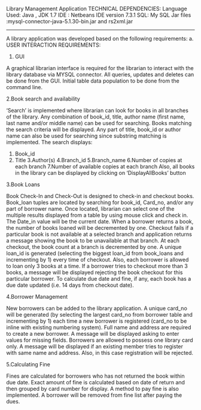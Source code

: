 Library Management Application
TECHNICAL DEPENDENCIES:
Language Used: Java , JDK 1.7
IDE : Netbeans IDE version 7.3.1
SQL: My SQL
Jar files :mysql-connector-java-5.1.30-bin.jar and rs2xml.jar

****************************************************************************

A library application was developed based on the following requirements:
a. USER INTERACTION REQUIREMENTS:

1. GUI

A graphical librarian interface is required for the librarian to interact with the
library database via MYSQL connector. All queries, updates and deletes can
be done from the GUI. Initial table data population to be done from the
command line.

2.Book search and availability

‘Search’ is implemented where librarian can look for books in all branches of
the library. Any combination of book_id, title, author name (first name, last
name and/or middle name) can be used for searching. Books matching the
search criteria will be displayed.
Any part of title, book_id or author name can also be used for searching since
substring matching is implemented. The search displays:
1. Book_id
2. Title
3.Author(s)
4.Branch_id
5.Branch_name
6.Number of copies at each branch
7.Number of available copies at each branch
Also, all books in the library can be displayed by clicking on
‘DisplayAllBooks’ button

3.Book Loans

Book Check-In and Check-Out is designed to check-in and checkout books.
Book_loan tuples are located by searching for book_id, Card_no, and/or any
part of borrower name. Once located, librarian can select one of the multiple
results displayed from a table by using mouse click and check in. The Date_in
value will be the current date. When a borrower returns a book, the number of books loaned will be
decremented by one.
Checkout fails if a particular book is not available at a selected branch and
application returns a message showing the book to be unavailable at that
branch. At each checkout, the book count at a branch is decremented by one.
A unique loan_id is generated (selecting the biggest loan_id from book_loans
and incrementing by 1) every time of checkout.
Also, each borrower is allowed to loan only 3 books at a time. If a borrower
tries to checkout more than 3 books, a message will be displayed rejecting the
book checkout for this particular borrower.
To calculate due date and fine, if any, each book has a due date updated (i.e.
14 days from checkout date).

4.Borrower Management

New borrowers can be added to the library application. A unique card_no will
be generated (by selecting the largest card_no from borrower table and
incrementing by 1) each time a new borrower is registered (card_no to be
inline with existing numbering system).
Full name and address are required to create a new borrower. A message will
be displayed asking to enter values for missing fields. Borrowers are allowed
to possess one library card only. A message will be displayed if an existing
member tries to register with same name and address. Also, in this case
registration will be rejected.

5.Calculating Fine

Fines are calculated for borrowers who has not returned the book within due
date. Exact amount of fine is calculated based on date of return and then
grouped by card number for display. A method to pay fine is also
implemented. A borrower will be removed from fine list after paying the dues.

